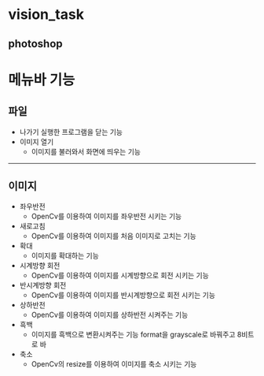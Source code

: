 # vision_task
## photoshop

# 메뉴바 기능
## 파일
* 나가기
  실행한 프로그램을 닫는 기능
* 이미지 열기
  * 이미지를 불러와서 화면에 띄우는 기능
---------------------------------
## 이미지
* 좌우반전
  * OpenCv를 이용하여 이미지를 좌우반전 시키는 기능
* 새로고침
  * OpenCv를 이용하여 이미지를 처음 이미지로 고치는 기능
* 확대
  * 이미지를 확대하는 기능
* 시계방향 회전
  * OpenCv를 이용하여 이미지를 시계방향으로 회전 시키는 기능
* 반시계방향 회전
  * OpenCv를 이용하여 이미지를 반시계방향으로 회전 시키는 기능
* 상하반전
  * OpenCv를 이용하여 이미지를 상하반전 시켜주는 기능
* 흑백
  * 이미지를 흑백으로 변환시켜주는 기능 format을 grayscale로 바꿔주고 8비트로 바
* 축소
   * OpenCv의 resize를 이용하여 이미지를 축소 시키는 기능
